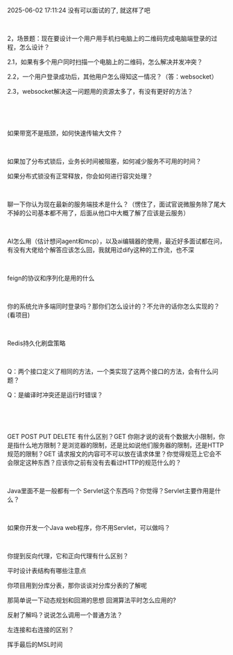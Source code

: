 2025-06-02 17:11:24    没有可以面试的了, 就这样了吧

‍

2，场景题：现在要设计一个用户用手机扫电脑上的二维码完成电脑端登录的过程，怎么设计？

2.1，如果有多个用户同时扫描一个电脑上的二维码，怎么解决并发冲突？

2.2，一个用户登录成功后，其他用户怎么得知这一情况？（答：websocket）

2.3，websocket解决这一问题用的资源太多了，有没有更好的方法？

‍

‍

如果带宽不是瓶颈，如何快速传输大文件？

‍

如果加了分布式锁后，业务长时间被阻塞，如何减少服务不可用的时间？

如果分布式锁没有正常释放，你会如何进行容灾处理？

‍

聊一下你认为现在最新的服务端技术是什么？（愣住了，面试官说微服务除了尾大不掉的公司基本都不用了，后面从他口中大概了解了应该是云服务）

‍

AI怎么用（估计想问agent和mcp），以及ai编辑器的使用，最近好多面试都在问，有没有大佬给个解答应该怎么回，我就用过dify这种的工作流，也不深

‍

feign的协议和序列化是用的什么

‍

你的系统允许多端同时登录吗？那你们怎么设计的？不允许的话你怎么实现的？(看项目)

‍

Redis持久化刷盘策略

‍

Q：两个接口定义了相同的方法，一个类实现了这两个接口的方法，会有什么问题？

Q：是编译时冲突还是运行时错误？

‍

‍

GET POST PUT DELETE 有什么区别？GET 你刚才说的说有个数据大小限制，你是指什么地方限制？是浏览器的限制，还是比如说他们服务器的限制，还是HTTP规范的限制？GET 请求报文的内容可不可以放在请求体里？你觉得规范上它会不会限定这种东西？应该你之前有没有去看过HTTP的规范什么的？

‍

Java里面不是一般都有一个 Servlet这个东西吗？你觉得？Servlet主要作用是什么？

‍

如果你开发一个Java web程序，你不用Servlet，可以做吗？

‍

你提到反向代理，它和正向代理有什么区别？

平时设计表结构有哪些注意点

你项目用到分库分表，那你谈谈对分库分表的了解呢

那简单说一下动态规划和回溯的思想 回溯算法平时怎么应用的?

反射了解吗？说说怎么调用一个普通方法？

左连接和右连接的区别？

挥手最后的MSL时间

‍
